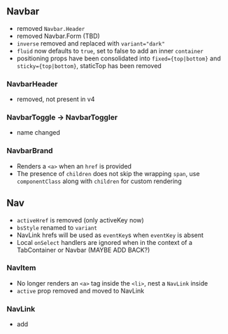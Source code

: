 ## Navbar

* removed `Navbar.Header`
* removed Navbar.Form (TBD)
* `inverse` removed and replaced with `variant="dark"`
* `fluid` now defaults to `true`, set to false to add an inner `container`
* positioning props have been consolidated into `fixed={top|bottom}` and `sticky={top|bottom}`, staticTop has been removed

### NavbarHeader

* removed, not present in v4

### NavbarToggle -> NavbarToggler

* name changed

### NavbarBrand

* Renders a `<a>` when an `href` is provided
* The presence of `children` does not skip the wrapping `span`, use `componentClass` along with `children` for custom rendering

## Nav

* `activeHref` is removed (only activeKey now)
* `bsStyle` renamed to `variant`
* NavLink hrefs will be used as `eventKey`s when `eventKey` is absent
* Local `onSelect` handlers are ignored when in the context of a TabContainer or Navbar (MAYBE ADD BACK?)

### NavItem

* No longer renders an `<a>` tag inside the `<li>`, nest a `NavLink` inside
* `active` prop removed and moved to NavLink

### NavLink

* add
